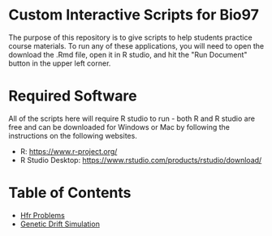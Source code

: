 Custom Interactive Scripts for Bio97 
=========================

The purpose of this repository is to give scripts to help students practice course materials. To run any of these applications, you will need to open the download the .Rmd file, open it in R studio, and hit the "Run Document" button in the upper left corner. 

Required Software <a name="software"></a>
=================

All of the scripts here will require R studio to run - both R and R studio are free and can be downloaded for Windows or Mac by following the instructions on the following websites.

* R: https://www.r-project.org/
* R Studio Desktop: https://www.rstudio.com/products/rstudio/download/ 

Table of Contents
=================
* [Hfr Problems](https://github.com/KerriganBlake/Bio97_Custom_Materials/blob/master/Hfr_Problem_Set_Application.Rmd)
* [Genetic Drift Simulation](https://github.com/KerriganBlake/Bio97_Custom_Materials/blob/master/Genetic_Drift_Simulator.Rmd)
		
	












